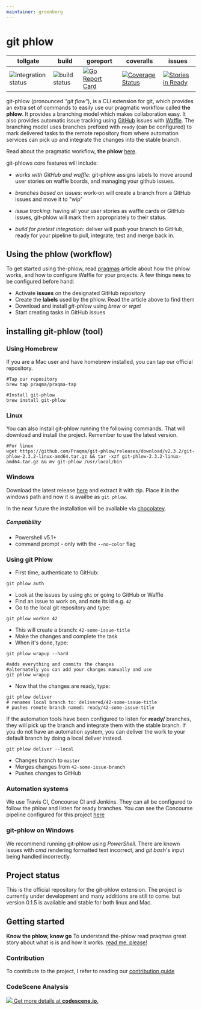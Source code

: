 ```yaml
---
maintainer: groenborg
---
```


# git phlow

| tollgate | build | goreport | coveralls | issues |
| ------------- | --- | ----------------- | ----- | ----- |
| ![integration status](https://concourse.bosh.praqma.cloud/api/v1/teams/main/pipelines/git-phlow/jobs/integration-test/badge) | ![build status](https://concourse.bosh.praqma.cloud/api/v1/teams/main/pipelines/git-phlow/jobs/shipit/badge)  |[![Go Report Card](https://goreportcard.com/badge/github.com/Praqma/git-phlow)](https://goreportcard.com/report/github.com/Praqma/git-phlow) | [![Coverage Status](https://coveralls.io/repos/github/Praqma/git-phlow/badge.svg?branch=master)](https://coveralls.io/github/Praqma/git-phlow?branch=master) | [![Stories in Ready](https://badge.waffle.io/Praqma/git-phlow.svg?label=ready&title=Ready)](http://waffle.io/Praqma/git-phlow) |


git-phlow (pronounced _"git flow"_), is a CLI extension for git, which provides an extra set of commands to easily use our pragmatic workflow called **the phlow**. It provides a branching model which makes collaboration easy. It also provides automatic issue tracking using [GitHub](https://github.com) issues with [Waffle](https://waffle.io/). The branching model uses branches prefixed with `ready` (can be configured) to mark delivered tasks to the remote repository from where automation services can pick up and integrate the changes into the stable branch.

Read about the pragmatic workflow, **the phlow** [here](http://www.praqma.com/stories/a-pragmatic-workflow/).

git-phlows core features will include:

- *works with GitHub and waffle*: git-phlow assigns labels to move around user stories on waffle boards, and managing your github issues.

- *branches based on issues*:  work-on will create a branch from a GitHub issues and move it to "wip"

- *issue tracking*: having all your user stories as waffle cards or GitHub issues, git-phlow will mark them appropriately to their status.

- *build for pretest integration*: deliver will push your branch to GitHub, ready for your pipeline to pull, integrate, test and merge back in.

## Using the phlow (workflow)
To get started using the-phlow, read [praqmas](http://www.praqma.com/stories/a-pragmatic-workflow/) article about how the phlow works, and how to configure Waffle for your projects.
A few things nees to be configured before hand:

- Activate __issues__ on the designated GitHub repository
- Create the __labels__ used by the phlow. Read the article above to find them
- Download and install _git-phlow_ using _brew_ or _wget_
- Start creating tasks in GitHub issues

## installing git-phlow (tool)
### Using Homebrew
If you are a Mac user and have homebrew installed, you can tap our official repository.

```shell
#Tap our repository
brew tap praqma/praqma-tap

#Install git-phlow
brew install git-phlow
```
### Linux
You can also install git-phlow running the following commands. That will download and install the project.
Remember to use the latest version.

```shell
#For linux
wget https://github.com/Praqma/git-phlow/releases/download/v2.3.2/git-phlow-2.3.2-linux-amd64.tar.gz && tar -xzf git-phlow-2.3.2-linux-amd64.tar.gz && mv git-phlow /usr/local/bin
```

### Windows
Download the latest release [here](https://github.com/Praqma/git-phlow/releases) and extract it with zip. Place it in the windows path and now it is availbe as `git phlow`.

In the near future the installation will be available via [chocolatey](https://chocolatey.org/).

##### Compatibility
- Powershell v5.1+
- command prompt - only with the `--no-color` flag

### Using git Phlow
- First time, authenticate to GitHub:

```git
git phlow auth
```

- Look at the issues by using `ghi` or going to GitHub or Waffle
- Find an issue to work on, and note its id e.g. `42`
- Go to the local git repository and type:

```git
git phlow workon 42
```

- This will create a branch: `42-some-issue-title`
- Make the changes and complete the task
- When it's done, type:

```git
git phlow wrapup --hard

#adds everything and commits the changes
#alternately you can add your changes manually and use
git phlow wrapup
```
- Now that the changes are ready, type:

```git
git phlow deliver
# renames local branch to: delivered/42-some-issue-title
# pushes remote branch named: ready/42-some-issue-title
```

If the automation tools have been configured to listen for __ready/__ branches, they will pick up the branch and integrate them with the stable branch.
If you do not have an automation system, you can deliver the work to your default branch by doing a local deliver instead.

```git
git phlow deliver --local
```

- Changes branch to `master`
- Merges changes from `42-some-issue-branch`
- Pushes changes to GitHub

### Automation systems
We use Travis CI, Concourse CI and Jenkins. They can all be configured to follow the phlow and listen for ready branches.
You can see the Concourse pipeline configured for this project [here](https://concourse.kubernetes.praqma.cloud/teams/main/pipelines/git-phlow)

### git-phlow on Windows

We recommend running git-phlow using _PowerShell_.
There are known issues with _cmd_ rendering formatted text incorrect, and _git bash_'s input being handled incorrectly.

## Project status
This is the official repository for the git-phlow extension. The project is currently under development and many additions are still to come. but version 0.1.5 is available and stable for both linux and Mac.


## Getting started
**Know the phlow, know go**
To understand the-phlow read praqmas great story about what is is and how it works. [read me, please!](http://www.praqma.com/stories/a-pragmatic-workflow/)

### Contribution
To contribute to the project, I refer to reading our [contribution guide](https://github.com/Praqma/git-phlow/blob/master/CONTRIBUTING.md)

### CodeScene Analysis
[![](https://codescene.io/projects/1345/status.svg) Get more details at **codescene.io**.](https://codescene.io/projects/1345/jobs/latest-successful/results)
